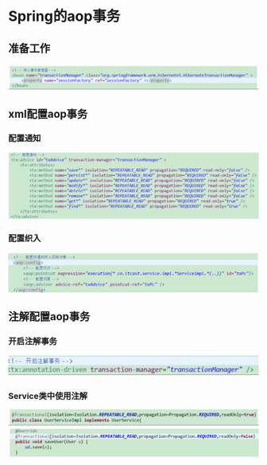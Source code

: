 # Spring的aop事务

## 准备工作

![](../../../.gitbook/assets/image%20%28129%29.png)

## xml配置aop事务

### 配置通知

![](../../../.gitbook/assets/image%20%28209%29.png)

### 配置织入

![](../../../.gitbook/assets/image%20%28243%29.png)

## 注解配置aop事务

### 开启注解事务

![](../../../.gitbook/assets/image%20%28222%29.png)

### Service类中使用注解

![](../../../.gitbook/assets/image%20%28225%29.png)

